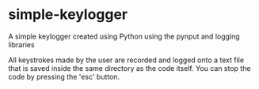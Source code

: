# simple-keylogger
A simple keylogger created using Python using the pynput and logging libraries

All keystrokes made by the user are recorded and logged onto a text file that is saved inside the same directory as the code itself. You can stop the code by pressing the 'esc' button.

